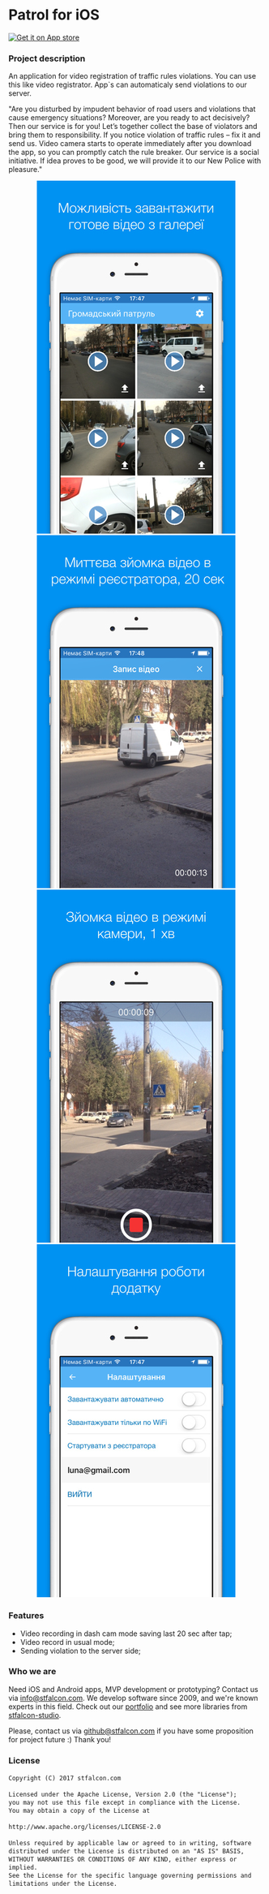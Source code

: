 # Patrol for iOS

[![Get it on App store](https://www.google.com.ua/url?sa=i&rct=j&q=&esrc=s&source=images&cd=&cad=rja&uact=8&ved=0ahUKEwizrOCPv6HVAhXJa5oKHVUZCIMQjRwIBw&url=https%3A%2F%2Fwww.seeklogo.net%2Ftechnology-logos%2Favailable-on-the-app-store-5138.html&psig=AFQjCNHsxoRnVyibXwEMntwnsMzF9c_Cxg&ust=1500970977293987)](https://itunes.apple.com/ua/app/gromads-kij-patrul/id1035090014)

### Project description
An application for video registration of traffic rules violations. You can use this like video registrator. App`s can automaticaly send violations to our server.

"Are you disturbed by impudent behavior of road users and violations that cause emergency situations? Moreover, are you ready to act decisively? Then our service is for you! Let’s together collect the base of violators and bring them to responsibility. 
If you notice violation of traffic rules – fix it and send us. Video camera starts to operate immediately after you download the app, so you can promptly catch the rule breaker. 
Our service is a social initiative. If idea proves to be good, we will provide it to our New Police with pleasure."

<p align="center">
<img src="images/screen1.jpeg"><img src="images/screen2.jpeg">
<img src="images/screen3.jpeg"><img src="images/screen4.jpeg">
</p>

### Features
* Video recording in dash cam mode saving last 20 sec after tap;
* Video record in usual mode;
* Sending violation to the server side;

### Who we are
Need iOS and Android apps, MVP development or prototyping? Contact us via info@stfalcon.com. We develop software since 2009, and we're known experts in this field. Check out our [portfolio](https://stfalcon.com/en/portfolio) and see more libraries from [stfalcon-studio](https://stfalcon-studio.github.io/).

Please, contact us via github@stfalcon.com if you have some proposition for project future :)
Thank you!

### License

```
Copyright (C) 2017 stfalcon.com

Licensed under the Apache License, Version 2.0 (the "License");
you may not use this file except in compliance with the License.
You may obtain a copy of the License at

http://www.apache.org/licenses/LICENSE-2.0

Unless required by applicable law or agreed to in writing, software
distributed under the License is distributed on an "AS IS" BASIS,
WITHOUT WARRANTIES OR CONDITIONS OF ANY KIND, either express or implied.
See the License for the specific language governing permissions and
limitations under the License.

```
